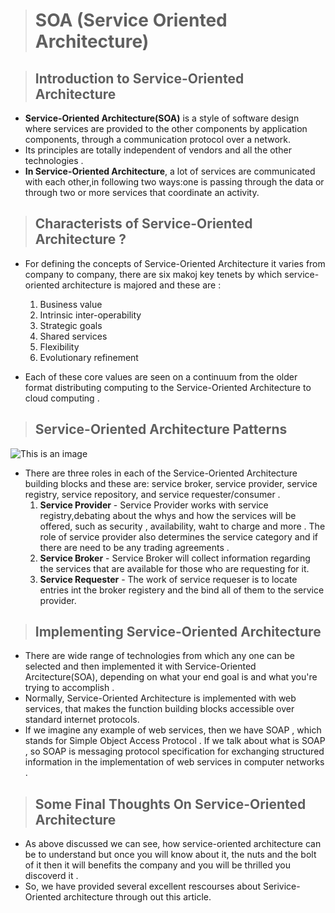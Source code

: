 ># SOA (Service Oriented Architecture)

>## Introduction to Service-Oriented Architecture

* **Service-Oriented Architecture(SOA)** is a style of software design where services are provided to the other components by application components, through a communication protocol over a network.
* Its principles are totally independent of vendors and all the other technologies .
* **In Service-Oriented Architecture**, a lot of services are communicated with each other,in following two ways:one is passing through the data or through two or more services that coordinate an activity.

>## **Characterists of Service-Oriented Architecture ?**

* For defining the concepts of Service-Oriented Architecture it varies from company to company, there are six makoj key tenets by which service-oriented architecture is majored and these are :
   1. Business value
   2. Intrinsic inter-operability
   3. Strategic goals
   4. Shared services
   5. Flexibility
   6. Evolutionary refinement

* Each of these core values are seen on a continuum from the older format distributing computing to the Service-Oriented Architecture to cloud computing .

>## **Service-Oriented Architecture Patterns**

![This is an image](https://miro.medium.com/max/1120/1*CdJSSwWglOA1TWp-FwM9OQ.jpeg)

* There are three roles in each of the Service-Oriented Architecture building blocks and these are: service broker, service provider, service registry, service repository, and service requester/consumer .
  1. **Service Provider** - Service Provider works with service registry,debating about the whys and how the services will be offered, such as security , availability, waht to charge and more . The role of service provider also determines the service category and if there are need to be any trading agreements .
  2. **Service Broker** - Service Broker will collect information regarding the services that are available for those who are requesting for it.
  3. **Service Requester** - The work of service requeser is to locate entries int the broker registery and the bind all of them to the service provider.

>## **Implementing Service-Oriented Architecture**

* There are wide range of technologies from which any one can be selected and then implemented it with Service-Oriented Arcitecture(SOA), depending on what your end goal is and what you're trying to accomplish .
* Normally, Service-Oriented Architecture is implemented with web services, that makes the function building blocks accessible over standard internet protocols.
* If we imagine any example of web services, then we have SOAP , which stands for Simple Object Access Protocol . If we talk about what is SOAP , so SOAP is messaging protocol specification for exchanging structured information in the implementation of web services in computer networks .

>## **Some Final Thoughts On Service-Oriented Architecture** 

* As above discussed we can see, how service-oriented architecture can be to understand but once you will know about it, the nuts and the bolt of it then it will benefits the company and you will be thrilled you discoverd it .
* So, we have provided several excellent rescourses about Serivice-Oriented architecture through out this article. 
